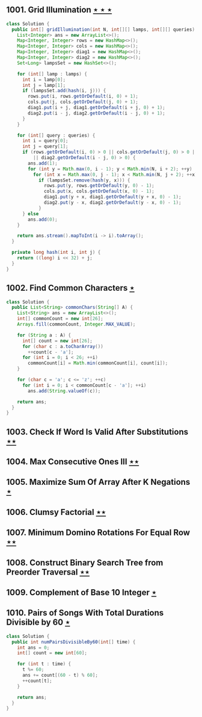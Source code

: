 ## 1001. Grid Illumination [$\star\star\star$](https://leetcode.com/problems/grid-illumination)

```java
class Solution {
  public int[] gridIllumination(int N, int[][] lamps, int[][] queries) {
    List<Integer> ans = new ArrayList<>();
    Map<Integer, Integer> rows = new HashMap<>();
    Map<Integer, Integer> cols = new HashMap<>();
    Map<Integer, Integer> diag1 = new HashMap<>();
    Map<Integer, Integer> diag2 = new HashMap<>();
    Set<Long> lampsSet = new HashSet<>();

    for (int[] lamp : lamps) {
      int i = lamp[0];
      int j = lamp[1];
      if (lampsSet.add(hash(i, j))) {
        rows.put(i, rows.getOrDefault(i, 0) + 1);
        cols.put(j, cols.getOrDefault(j, 0) + 1);
        diag1.put(i + j, diag1.getOrDefault(i + j, 0) + 1);
        diag2.put(i - j, diag2.getOrDefault(i - j, 0) + 1);
      }
    }

    for (int[] query : queries) {
      int i = query[0];
      int j = query[1];
      if (rows.getOrDefault(i, 0) > 0 || cols.getOrDefault(j, 0) > 0 || diag1.getOrDefault(i + j, 0) > 0
          || diag2.getOrDefault(i - j, 0) > 0) {
        ans.add(1);
        for (int y = Math.max(0, i - 1); y < Math.min(N, i + 2); ++y)
          for (int x = Math.max(0, j - 1); x < Math.min(N, j + 2); ++x)
            if (lampsSet.remove(hash(y, x))) {
              rows.put(y, rows.getOrDefault(y, 0) - 1);
              cols.put(x, cols.getOrDefault(x, 0) - 1);
              diag1.put(y + x, diag1.getOrDefault(y + x, 0) - 1);
              diag2.put(y - x, diag2.getOrDefault(y - x, 0) - 1);
            }
      } else
        ans.add(0);
    }

    return ans.stream().mapToInt(i -> i).toArray();
  }

  private long hash(int i, int j) {
    return ((long) i << 32) + j;
  }
}
```

## 1002. Find Common Characters [$\star$](https://leetcode.com/problems/find-common-characters)

```java
class Solution {
  public List<String> commonChars(String[] A) {
    List<String> ans = new ArrayList<>();
    int[] commonCount = new int[26];
    Arrays.fill(commonCount, Integer.MAX_VALUE);

    for (String a : A) {
      int[] count = new int[26];
      for (char c : a.toCharArray())
        ++count[c - 'a'];
      for (int i = 0; i < 26; ++i)
        commonCount[i] = Math.min(commonCount[i], count[i]);
    }

    for (char c = 'a'; c <= 'z'; ++c)
      for (int i = 0; i < commonCount[c - 'a']; ++i)
        ans.add(String.valueOf(c));

    return ans;
  }
}
```

## 1003. Check If Word Is Valid After Substitutions [$\star\star$](https://leetcode.com/problems/check-if-word-is-valid-after-substitutions)

## 1004. Max Consecutive Ones III [$\star\star$](https://leetcode.com/problems/max-consecutive-ones-iii)

## 1005. Maximize Sum Of Array After K Negations [$\star$](https://leetcode.com/problems/maximize-sum-of-array-after-k-negations)

## 1006. Clumsy Factorial [$\star\star$](https://leetcode.com/problems/clumsy-factorial)

## 1007. Minimum Domino Rotations For Equal Row [$\star\star$](https://leetcode.com/problems/minimum-domino-rotations-for-equal-row)

## 1008. Construct Binary Search Tree from Preorder Traversal [$\star\star$](https://leetcode.com/problems/construct-binary-search-tree-from-preorder-traversal)

## 1009. Complement of Base 10 Integer [$\star$](https://leetcode.com/problems/complement-of-base-10-integer)

## 1010. Pairs of Songs With Total Durations Divisible by 60 [$\star$](https://leetcode.com/problems/pairs-of-songs-with-total-durations-divisible-by-60)

```java
class Solution {
  public int numPairsDivisibleBy60(int[] time) {
    int ans = 0;
    int[] count = new int[60];

    for (int t : time) {
      t %= 60;
      ans += count[(60 - t) % 60];
      ++count[t];
    }

    return ans;
  }
}
```
